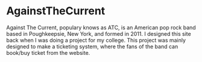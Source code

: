 # AgainstTheCurrent

Against The Current, populary knows as ATC, is an American pop rock band based in Poughkeepsie, New York, and formed in 2011. I designed this site back when I was doing a project for my college. This project was mainly designed to make a ticketing system, where the fans of the band can book/buy ticket from the website.

